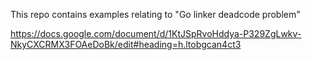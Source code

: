 This repo contains examples relating to "Go linker deadcode problem" 

https://docs.google.com/document/d/1KtJSpRvoHddya-P329ZgLwkv-NkyCXCRMX3FOAeDoBk/edit#heading=h.ltobgcan4ct3
